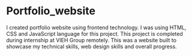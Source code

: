 # Portfolio_website
I created portfolio website using frontend technology. I was using HTML, CSS and JavaScript language for this project. This project is completed during internship at
VIEH Group remotely.
This was a website built to showcase my technical skills, web design skills and overall progress.
